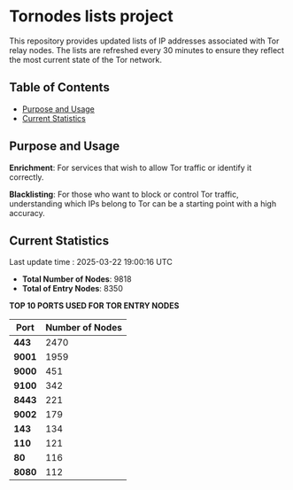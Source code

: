 # Tornodes lists project

This repository provides updated lists of IP addresses associated with Tor relay nodes. The lists are refreshed every 30 minutes to ensure they reflect the most current state of the Tor network.

## Table of Contents

- [Purpose and Usage](#purpose-and-usage)
- [Current Statistics](#current-statistics)


## Purpose and Usage

**Enrichment**: For services that wish to allow Tor traffic or identify it correctly.

**Blacklisting**: For those who want to block or control Tor traffic, understanding which IPs belong to Tor can be a starting point with a high accuracy.

## Current Statistics

Last update time : 2025-03-22 19:00:16 UTC

- **Total Number of Nodes**: 9818
- **Total of Entry Nodes**: 8350

**TOP 10 PORTS USED FOR TOR ENTRY NODES**

| **Port** | **Number of Nodes** |
|------|-----------------|
| **443**   | 2470  |
| **9001**   | 1959  |
| **9000**   | 451  |
| **9100**   | 342  |
| **8443**   | 221  |
| **9002**   | 179  |
| **143**   | 134  |
| **110**   | 121  |
| **80**   | 116  |
| **8080**   | 112  |

